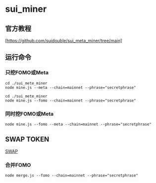 # sui_miner
## 官方教程
[https://github.com/suidouble/sui_meta_miner/tree/main]
## 运行命令
### 只挖FOMO或Meta
```
cd ./sui_mete_miner
node mine.js --meta --chain=mainnet --phrase="secretphrase"
```
```
cd ./sui_mete_miner
node mine.js --fomo --chain=mainnet --phrase="secretphrase"
```
### 同时挖FOMO或Meta
```
node mine.js --fomo --meta --chain=mainnet --phrase="secretphrase"
```
## SWAP TOKEN
[SWAP](https://hop.ag/swap/0xa340e3db1332c21f20f5c08bef0fa459e733575f9a7e2f5faca64f72cd5a54f2::fomo::FOMO-0x3c680197c3d3c3437f78a962f4be294596c5ebea6cea6764284319d5e832e8e4::meta::META)
### 合并FOMO
```
node merge.js --fomo --chain=mainnet --phrase="secretphrase"
```
